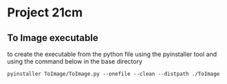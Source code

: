 # Project 21cm 

## To Image executable 
to create the executable from the python file using the pyinstaller tool and using the command below in the base directory

```
pyinstaller ToImage/ToImage.py --onefile --clean --distpath ./ToImage
```